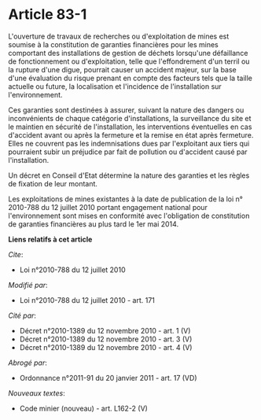 # Article 83-1

L'ouverture de travaux de recherches ou d'exploitation de mines est soumise à la constitution de garanties financières pour
les mines comportant des installations de gestion de déchets lorsqu'une défaillance de fonctionnement ou d'exploitation,
telle que l'effondrement d'un terril ou la rupture d'une digue, pourrait causer un accident majeur, sur la base d'une
évaluation du risque prenant en compte des facteurs tels que la taille actuelle ou future, la localisation et l'incidence de
l'installation sur l'environnement. 

Ces garanties sont destinées à assurer, suivant la nature des dangers ou inconvénients de chaque catégorie d'installations,
la surveillance du site et le maintien en sécurité de l'installation, les interventions éventuelles en cas d'accident avant
ou après la fermeture et la remise en état après fermeture. Elles ne couvrent pas les indemnisations dues par l'exploitant
aux tiers qui pourraient subir un préjudice par fait de pollution ou d'accident causé par l'installation. 

Un décret en Conseil d'Etat détermine la nature des garanties et les règles de fixation de leur montant. 

Les exploitations de mines existantes à la date de publication de la loi n° 2010-788 du 12 juillet 2010 portant engagement
national pour l'environnement sont mises en conformité avec l'obligation de constitution de garanties financières au plus
tard le 1er mai 2014.

**Liens relatifs à cet article**

_Cite_:

  - Loi n°2010-788 du 12 juillet 2010

_Modifié par_:

  - Loi n°2010-788 du 12 juillet 2010 - art. 171

_Cité par_:

  - Décret n°2010-1389 du 12 novembre 2010 - art. 1 (V)
  - Décret n°2010-1389 du 12 novembre 2010 - art. 3 (V)
  - Décret n°2010-1389 du 12 novembre 2010 - art. 4 (V)

_Abrogé par_:

  - Ordonnance n°2011-91 du 20 janvier 2011 - art. 17 (VD)

_Nouveaux textes_:

  - Code minier (nouveau) - art. L162-2 (V)
